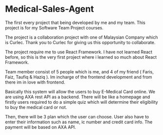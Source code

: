 # Medical-Sales-Agent

The first every project that being developed by me and my team. This project is for my Software Team Project courses. 

The project is a collaboration project with one of Malaysian Company which is Curlec. Thank you to Curlec for giving us this opportunity to collaborate.

The project require me to use React Framework. I have not learned React before, so this is the very first project where i learned so much about React Framework.

Team member consist of 5 people which is me, and 4 of my friend ( Faris, Faiz, Taufiq & Haziq ). Im incharge of the frontend development and from there im in love with frontend.

Basically this system will allow the users to buy E-Medical Card online. We are using AXA rest API as a backend. There will be like a homepage and firstly users required to do a simple quiz which will determine their eligibility to buy the medical card or not.

Then, there will be 3 plan which the user can choose. User also have to enter their information such as name, ic number and credit card info.
The payment will be based on AXA API.
